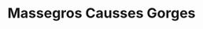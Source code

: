 ---
title: Massegros Causses Gorges
url: /massegros-causses-gorges/
latitude: 44.31
longitude: 3.173
---